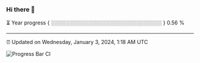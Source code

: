 ### Hi there 👋

⏳ Year progress { ░░░░░░░░░░░░░░░░░░░░░░░░░░░░░░ } 0.56 %

---

⏰ Updated on Wednesday, January 3, 2024, 1:18 AM UTC

![Progress Bar CI](https://github.com/arthurbuhl/arthurbuhl/workflows/Progress%20Bar%20CI/badge.svg)
